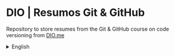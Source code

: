 # DIO | Resumos Git & GitHub

Repository to store resumes from the Git & GitHub course on code
versioning from [DIO.me](dio.me)

<details>

<summary>English</summary>

## 📚 Documentation

- [Git docs](https://git-scm.com/doc)

## 💻 Classes Resume

| Classes | Resumes |
| ------- | ------- |
| Saving changes on Local Repository | [Saving](#Saving) |
| Undoing changes on Local Repository | [Restore](#Restore)
| Pull & Push changes on Local Repository | [Pull & Push](#Pull%20%26%20Push) |
| Working With Branches: Merge, Delete, Diff Conflicts | [Working with Branches](#Working%20with%20Branches) |
| Usefull Commands | [Usefull Commands](#Usefull%20Commands) |

### Saving

```sh
# Start git local repository
git init
# Add files
git add filename
git add .  # Add all files
# Save changes
git commit -m "chore: commit message"  # Tip: use [conventional commits]()
# Local repository status information
git status
```

### Restore

<img src="https://i.stack.imgur.com/cZkcV.jpg" align="right" width="40%"
    alt="Git Data Transport Commands" />

- **Working Tree:** local directory from the repository in its current physical
state (current files saved on user machine).
- **Stagin Area/ index:** preparation area, where changes are saved before
commit. Are stored as a single binary file in `.git/index`.
- **Local repository:** represent the project in the developer machine. It's
controlled by the `.git` directory which includes a directory `objects` with
all versions from each file in the repository (local branches and remote
branches copies).

```sh
# Commits information
git log
# Restore unstaged changes to last commit, discarding work tree state
git restore
git restore --staged  # Restore staged changes to working tree
# Change last commit message
git commit --ammend -m "fixed commit message"
git commit --ammend  # Open commit message on text editor
# Restore to a previous commit (using the hash code)
git reset --mixed  # Default - return changes to work tree
git reset --soft $(commit_hash)  # Return changes to stage area
git reset --hard $(commit_hash)  # Remove changes
# Detailed history of changes
git reflog
```

> [!CAUTION]
> You must only make changes on the local repository history from commits that
> were not sent to remote. If you need to restore some previous state, you must
> `rebase` (make a local commit for reset).

### Pull & Push

```sh
git remote add origin ${url}  # Connect via https or ssh
git push -u origin ${branch}  # Send changes to remote repository
git pull  # Fetch and merge changes from remote to local repository
```

### Working with Branches

A branch is a moving pointer at the changes' history, it points to the most
recent commit in that barnch, and can include other relative commits.

```sh
git checkout -b ${branch}  # Muda para o ramo indicada
git branch -v  # Lista os últimos commits de cada branch
git merge ${branch}  # Mescla o ramo indicado no atual
git branch -d ${branch}  # Delete a branch
```

> [!WARNING]
> Merge conflicts occur when sending changes from a branch to another. This
> includes changes between local to remote repository. When doing the merge,
> Git will generate a conflict in the files itself that must be resolved before
> merged.

### Useful commands

```sh
git fetch
git diff ${from_branch} ${to_branch}  # Verifica a diferença entre os arquivos
                                      # para detectar conflitos.
git clone ${remote_url} --branch ${branch} --single-branch  # Clona um ramo remoto
git stash  # Salva as alterações localmente sem adicionar a um ramo.
git stash --list  # Lista todas as alterações salvas para a árvore de trabalho.
git stash pop  # Remove as alterações salvas como stash
git stash apply  # Aplica as alterações salvas na stash


</details>

---

<details>

<summary>Português</summary>

## 📚 Documentação

- [Git docs](https://git-scm.com/doc)

## 💻 Resumo de aulas

| Aulas | Resumos |
| ----- | ------- |
| Salvando Alterações no Repositório Local | [Salvando](#Salvando) |
| Desfazendo Alterações no Repositório Local | [Restaurando](#Restaurando)
| Enviando e baixando alterações com repositório remoto | [Enviando & Baixando](#Enviando%20%26%20Baixando) |
| Trabalhando com Ramos | [Trabalhando com Ramos](#trabalhando%20com%20ramos) |
| Comandos Úteis | [Comandos Úteis](#Comandos%20Úteis) |

### Salvando

```sh
# Iniciar repositório local Git
git init
# Adicionar arquivcos
git add "filename"
git add .  # Adiciona todos os arquivos
# Salvar aleterações
git commit -m "chore: commit message"  # Dica: use [conventional commits]()
# Informação de estado do repositório local
git status
```

### Restaurando

<img src="https://i.stack.imgur.com/cZkcV.jpg" align="right" width="33%"
    alt="Comandos de transporte Git" />

- **Árvore de trabalho:** o diretório local do repositório em seu estado físico
atual (arquivos atuais salvos na máquina do usuário).
- **Área de preparação / index:** onde alterações são salvas aguardando o
commit. É armazenado como um único arquivo binário em `.git/index`.
- **Repositório local:** representa o projeto na máquina do desenvolvedor, é
controlado pelo diretório `.git` que inclui um diretório `objects` com todas as
versões de cada arquivo no repositório (ramos locais e cópias dos ramos remotos).

```sh
# Restaura alterações que não foram para área de preparação para o último commit,
# descartando o estado da árvore de trabalho
git restore
git restore --staged  # Restaura as mudanças da área de
                      # preparação para árvore de trabalho
# Informação sobre os commits
git log
# Altera a mensagem do último commit
git commit --ammend -m "fixed commit message"
git commit --ammend  # Abre a mensagem de commit no editor de texto
# Restaura para um commit anterior (usanso seu código hash)
git reset --mixed  # Padrão - retorna as mudanças para a árvore de trabalho
git reset --soft $(commit_hash)  # Retorna alterações para área de preparação
git reset --hard $(commit_hash)  # Remove as alterações
# Histórico detalhado de alterações
git reflog
```

> [!CAUTION]
> Você apenas deve fazer alterações no histórico do repositório local de comitts
> que não foram mandados para o remoto. Se você precisa restaurar um estado
> anterior você deve fazer um `rebase` (fazer um commit para resetar).

### Enviando & Baixando

```sh
git remote add origin ${url}  # Conecta via https ou ssh
git push -u origin ${branch}  # Envia as mudanças para o repositório remoto
git pull  # Busca e mescla alterações do repositório remoto no local
```

### Trabalhando com Ramos

Um ramo é um ponteiro móvel no histórico de alterações, ele aponta para o commit
mais recente naquele ramo, e pode incluir outros commits relativos a ele.

```sh
git checkout -b ${branch}  # Muda para o ramo indicada
git branch -v  # Lista os últimos commits de cada branch
git merge ${branch}  # Mescla o ramo indicado no atual
git branch -d ${branch}  # Remove um ramo
```

> [!WARNING]
> Conflitos de mesclagem ocorrem ao enviar alterações de um ramo à outro.
> Isto inclui alterações entre o repositório local e remoto. Ao fazer o merge,
> git irá gerar um conflito nos próprios arquivos que deverão ser resolvidos
> antes de serem enviados.

### Comandos Úteis

```sh
git fetch
git diff ${from_branch} ${to_branch}  # Verifica a diferença entre os arquivos
                                      # para detectar conflitos.
git clone ${remote_url} --branch ${branch} --single-branch  # Clona um ramo remoto  
git stash  # Salva as alterações localmente sem adicionar a um ramo.
git stash --list  # Lista todas as alterações salvas para a árvore de trabalho.
git stash pop  # Remove as alterações salvas como stash
git stash apply  # Aplica as alterações salvas na stash

</details>
